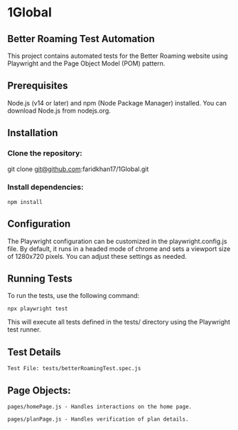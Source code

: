 # 1Global

## Better Roaming Test Automation

This project contains automated tests for the Better Roaming website using Playwright and the Page Object Model (POM) pattern.

## Prerequisites

Node.js (v14 or later) and npm (Node Package Manager) installed. You can download Node.js from nodejs.org.

## Installation

### Clone the repository:

git clone git@github.com:faridkhan17/1Global.git
### Install dependencies:

```npm install```

## Configuration

The Playwright configuration can be customized in the playwright.config.js file. By default, it runs in a headed mode of chrome and sets a viewport size of 1280x720 pixels. You can adjust these settings as needed.

## Running Tests

To run the tests, use the following command:

```npx playwright test```

This will execute all tests defined in the tests/ directory using the Playwright test runner.

## Test Details

```Test File: tests/betterRoamingTest.spec.js```
## Page Objects:

```pages/homePage.js - Handles interactions on the home page.```


```pages/planPage.js - Handles verification of plan details.```
